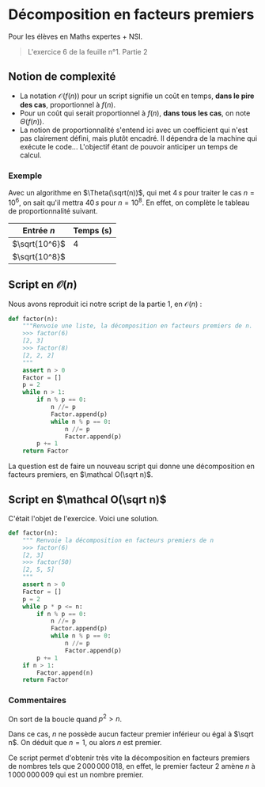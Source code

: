 # Décomposition en facteurs premiers
Pour les élèves en Maths expertes + NSI.
> L'exercice 6 de la feuille n°1. Partie 2

## Notion de complexité
* La notation $\mathcal O(f(n))$ pour un script signifie un coût en temps, **dans le pire des cas**, proportionnel à $f(n)$.
* Pour un coût qui serait proportionnel à $f(n)$, **dans tous les cas**, on note $\Theta(f(n)$).
* La notion de proportionnalité s'entend ici avec un coefficient qui n'est pas clairement défini, mais plutôt encadré. Il dépendra de la machine qui exécute le code... L'objectif étant de pouvoir anticiper un temps de calcul. 

### Exemple
Avec un algorithme en $\Theta(\sqrt(n))$, qui met $4\,s$ pour traiter le cas $n = 10^6$, on sait qu'il mettra $40\,s$ pour $n=10^8$. En effet, on complète le tableau de proportionnalité suivant.

|Entrée $n$|Temps (s)|
|----|----|
|$\sqrt{10^6}$|$4$|
|$\sqrt{10^8}$|   |

## Script en $\mathcal O(n)$

Nous avons reproduit ici notre script de la partie 1, en $\mathcal O(n)$ :

```python
def factor(n):
    """Renvoie une liste, la décomposition en facteurs premiers de n.
    >>> factor(6)
    [2, 3]
    >>> factor(8)
    [2, 2, 2]
    """
    assert n > 0
    Factor = []
    p = 2
    while n > 1:
        if n % p == 0:
            n //= p
            Factor.append(p)
            while n % p == 0:
                n //= p
                Factor.append(p)
        p += 1
    return Factor
```

La question est de faire un nouveau script qui donne une décomposition en facteurs premiers, en $\mathcal O(\sqrt n)$.

## Script en $\mathcal O(\sqrt n)$

C'était l'objet de l'exercice. Voici une solution.

```python
def factor(n):
    """ Renvoie la décomposition en facteurs premiers de n
    >>> factor(6)
    [2, 3]
    >>> factor(50)
    [2, 5, 5]
    """
    assert n > 0
    Factor = []
    p = 2
    while p * p <= n:
        if n % p == 0:
            n //= p
            Factor.append(p)
            while n % p == 0:
                n //= p
                Factor.append(p)
        p += 1
    if n > 1:
        Factor.append(n)
    return Factor
```

### Commentaires

On sort de la boucle quand $p^2 > n$.

Dans ce cas, $n$ ne possède aucun facteur premier inférieur ou égal à $\sqrt n$.
On déduit que $n=1$, ou alors $n$ est premier.

Ce script permet d'obtenir très vite la décomposition en facteurs premiers de nombres tels que $2\,000\,000\,018$, en effet, le premier facteur $2$ amène $n$ à $1\,000\,000\,009$ qui est un nombre premier.